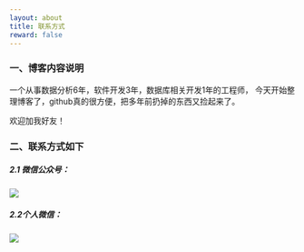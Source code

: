 ```yaml
---
layout: about
title: 联系方式
reward: false
---
```


### 一、博客内容说明

一个从事数据分析6年，软件开发3年，数据库相关开发1年的工程师，
今天开始整理博客了，github真的很方便，把多年前扔掉的东西又捡起来了。

欢迎加我好友！

### 二、联系方式如下

##### 2.1 微信公众号：

![](https://raw.githubusercontent.com/maolilai/maolilai.github.io/master/assets/about-c973e59f.png)


##### 2.2个人微信：
![](https://raw.githubusercontent.com/maolilai/maolilai.github.io/master/assets/about-89500486.png)
